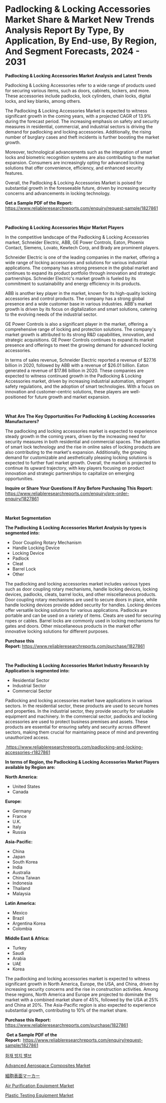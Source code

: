 <p><h1>Padlocking & Locking Accessories Market Share & Market New Trends Analysis Report By Type, By Application, By End-use, By Region, And Segment Forecasts, 2024 - 2031</h1></p><p><strong>Padlocking & Locking Accessories Market Analysis and Latest Trends</strong></p>
<p><p>Padlocking & Locking Accessories refer to a wide range of products used for securing various items, such as doors, cabinets, lockers, and more. These accessories include padlocks, lock cylinders, chain locks, digital locks, and key blanks, among others.</p><p>The Padlocking & Locking Accessories Market is expected to witness significant growth in the coming years, with a projected CAGR of 13.9% during the forecast period. The increasing emphasis on safety and security measures in residential, commercial, and industrial sectors is driving the demand for padlocking and locking accessories. Additionally, the rising number of burglary cases and theft incidents is further boosting the market growth.</p><p>Moreover, technological advancements such as the integration of smart locks and biometric recognition systems are also contributing to the market expansion. Consumers are increasingly opting for advanced locking solutions that offer convenience, efficiency, and enhanced security features.</p><p>Overall, the Padlocking & Locking Accessories Market is poised for substantial growth in the foreseeable future, driven by increasing security concerns and advancements in locking technology.</p></p>
<p><strong>Get a Sample PDF of the Report:&nbsp;</strong> <a href="https://www.reliableresearchreports.com/enquiry/request-sample/1827861">https://www.reliableresearchreports.com/enquiry/request-sample/1827861</a></p>
<p>&nbsp;</p>
<p><strong>Padlocking & Locking Accessories Major Market Players</strong></p>
<p><p>In the competitive landscape of the Padlocking & Locking Accessories market, Schneider Electric, ABB, GE Power Controls, Eaton, Phoenix Contact, Siemens, Lovato, Kewtech Corp, and Brady are prominent players. </p><p>Schneider Electric is one of the leading companies in the market, offering a wide range of locking accessories and solutions for various industrial applications. The company has a strong presence in the global market and continues to expand its product portfolio through innovation and strategic partnerships. Schneider Electric's market growth is fueled by its commitment to sustainability and energy efficiency in its products.</p><p>ABB is another key player in the market, known for its high-quality locking accessories and control products. The company has a strong global presence and a wide customer base in various industries. ABB's market growth is driven by its focus on digitalization and smart solutions, catering to the evolving needs of the industrial sector.</p><p>GE Power Controls is also a significant player in the market, offering a comprehensive range of locking and protection solutions. The company's market growth is attributed to its strong R&D capabilities, innovation, and strategic acquisitions. GE Power Controls continues to expand its market presence and offerings to meet the growing demand for advanced locking accessories.</p><p>In terms of sales revenue, Schneider Electric reported a revenue of $27.16 billion in 2020, followed by ABB with a revenue of $26.01 billion. Eaton generated a revenue of $17.86 billion in 2020. These companies are expected to witness continued growth in the Padlocking & Locking Accessories market, driven by increasing industrial automation, stringent safety regulations, and the adoption of smart technologies. With a focus on innovation and customer-centric solutions, these players are well-positioned for future growth and market expansion.</p></p>
<p>&nbsp;</p>
<p><strong>What Are The Key Opportunities For Padlocking & Locking Accessories Manufacturers?</strong></p>
<p><p>The padlocking and locking accessories market is expected to experience steady growth in the coming years, driven by the increasing need for security measures in both residential and commercial spaces. The adoption of smart lock technology and the rise in online sales of locking products are also contributing to the market's expansion. Additionally, the growing demand for customizable and aesthetically pleasing locking solutions is expected to further fuel market growth. Overall, the market is projected to continue its upward trajectory, with key players focusing on product innovation and strategic partnerships to capitalize on emerging opportunities.</p></p>
<p><strong>Inquire or Share Your Questions If Any Before Purchasing This Report:</strong> <a href="https://www.reliableresearchreports.com/enquiry/pre-order-enquiry/1827861">https://www.reliableresearchreports.com/enquiry/pre-order-enquiry/1827861</a></p>
<p>&nbsp;</p>
<p><strong>Market Segmentation</strong></p>
<p><strong>The Padlocking & Locking Accessories Market Analysis by types is segmented into:</strong></p>
<p><ul><li>Door Coupling Rotary Mechanism</li><li>Handle Locking Device</li><li>Locking Device</li><li>Padlock</li><li>Cleat</li><li>Barrel Lock</li><li>Other</li></ul></p>
<p><p>The padlocking and locking accessories market includes various types such as door coupling rotary mechanisms, handle locking devices, locking devices, padlocks, cleats, barrel locks, and other miscellaneous products. Door coupling rotary mechanisms are used to secure doors in place, while handle locking devices provide added security for handles. Locking devices offer versatile locking solutions for various applications. Padlocks are portable and can be used on a variety of items. Cleats are used for securing ropes or cables. Barrel locks are commonly used in locking mechanisms for gates and doors. Other miscellaneous products in the market offer innovative locking solutions for different purposes.</p></p>
<p><strong>Purchase this Report:&nbsp;</strong><a href="https://www.reliableresearchreports.com/purchase/1827861">https://www.reliableresearchreports.com/purchase/1827861</a></p>
<p>&nbsp;</p>
<p><strong>The Padlocking & Locking Accessories Market Industry Research by Application is segmented into:</strong></p>
<p><ul><li>Residential Sector</li><li>Industrial Sector</li><li>Commercial Sector</li></ul></p>
<p><p>Padlocking and locking accessories market have applications in various sectors. In the residential sector, these products are used to secure homes and properties. In the industrial sector, they provide security for valuable equipment and machinery. In the commercial sector, padlocks and locking accessories are used to protect business premises and assets. These products are essential for ensuring safety and security across different sectors, making them crucial for maintaining peace of mind and preventing unauthorized access.</p></p>
<p><a href="https://www.reliableresearchreports.com/padlocking-and-locking-accessories-r1827861">&nbsp;https://www.reliableresearchreports.com/padlocking-and-locking-accessories-r1827861</a></p>
<p><strong>In terms of Region, the Padlocking & Locking Accessories Market Players available by Region are:</strong></p>
<p>
    <p> <strong> North America: </strong>
        <ul>
            <li>United States</li>
            <li>Canada</li>
        </ul>
        </p> 
    <p> <strong> Europe: </strong>
        <ul>
            <li>Germany</li>
            <li>France</li>
            <li>U.K.</li>
            <li>Italy</li>
            <li>Russia</li>
        </ul>
        </p> 
    <p> <strong> Asia-Pacific: </strong>
        <ul>
            <li>China</li>
            <li>Japan</li>
            <li>South Korea</li>
            <li>India</li>
            <li>Australia</li>
            <li>China Taiwan</li>
            <li>Indonesia</li>
            <li>Thailand</li>
            <li>Malaysia</li>
        </ul>
        </p> 
    <p> <strong> Latin America: </strong>
        <ul>
            <li>Mexico</li>
            <li>Brazil</li>
            <li>Argentina Korea</li>
            <li>Colombia</li>
        </ul>
        </p> 
    <p> <strong> Middle East & Africa: </strong>
        <ul>
            <li>Turkey</li>
            <li>Saudi</li>
            <li>Arabia</li>
            <li>UAE</li>
            <li>Korea</li>
        </ul>
    </p>
    </p>
<p><p>The padlocking and locking accessories market is expected to witness significant growth in North America, Europe, the USA, and China, driven by increasing security concerns and the rise in construction activities. Among these regions, North America and Europe are projected to dominate the market with a combined market share of 45%, followed by the USA at 25% and China at 20%. The Asia-Pacific region is also expected to experience substantial growth, contributing to 10% of the market share.</p></p>
<p><strong>Purchase this Report: </strong><a href="https://www.reliableresearchreports.com/purchase/1827861">https://www.reliableresearchreports.com/purchase/1827861</a></p>
<p>&nbsp;<strong>Get a Sample PDF of the Report:&nbsp;&nbsp;</strong><a href="https://www.reliableresearchreports.com/enquiry/request-sample/1827861">https://www.reliableresearchreports.com/enquiry/request-sample/1827861</a></p>
<p><strong></strong></p>
<p><p><a href="https://github.com/anton65482023/Market-Research-Report-List-1/blob/main/648221238593.md">화재 방지 밸브</a></p><p><a href="https://issuu.com/reportprime-2/docs/advanced-aerospace-composites-market-size-2030.ppt">Advanced Aerospace Composites Market</a></p><p><a href="https://github.com/SarahFahey88/Market-Research-Report-List-1/blob/main/866899541931.md">細胞表面マーカー</a></p><p><a href="https://www.linkedin.com/pulse/air-purification-equipment-market-size-outlook-forecast-2024-saose?trackingId=h1LTY44U1hi06lTixYpyjA%3D%3D">Air Purification Equipment Market</a></p><p><a href="https://www.linkedin.com/pulse/plastic-testing-equipment-market-outlook-industry-overview-iqmke?trackingId=W1Wuq9%2B2Ur3G7LKkAPNDzw%3D%3D">Plastic Testing Equipment Market</a></p></p>